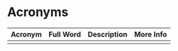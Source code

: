 # Acronyms

| Acronym | Full Word | Description | More Info |
| ----------- | ----------- | ----------- | ----------- |
| | | | |
